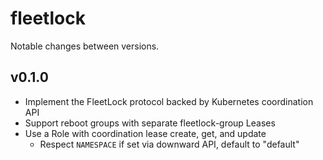 # fleetlock

Notable changes between versions.

## v0.1.0

* Implement the FleetLock protocol backed by Kubernetes coordination API
* Support reboot groups with separate fleetlock-group Leases
* Use a Role with coordination lease create, get, and update
  * Respect `NAMESPACE` if set via downward API, default to "default"


